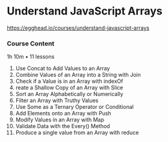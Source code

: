 # Understand JavaScript Arrays


https://egghead.io/courses/understand-javascript-arrays

### Course Content
1h 10m • 11 lessons
1. Use Concat to Add Values to an Array
2. Combine Values of an Array into a String with Join
3. Check if a Value is in an Array with indexOf
4. reate a Shallow Copy of an Array with Slice
5. Sort an Array Alphabetically or Numerically
6. Filter an Array with Truthy Values
7. Use Some as a Ternary Operator or Conditional
8. Add Elements onto an Array with Push
9. Modify Values in an Array with Map
10. Validate Data with the Every() Method
11. Produce a single value from an Array with reduce

